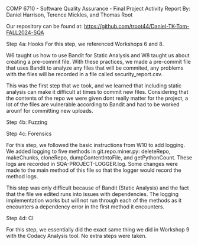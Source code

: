 COMP 6710 - Software Quality Assurance - Final Project Activity Report
By: Daniel Harrison, Terence Mickles, and Thomas Root

Our repository can be found at:
https://github.com/troot44/Daniel-TK-Tom-FALL2024-SQA


Step 4a: Hooks
For this step, we referenced Workshops 6 and 8.

W6 taught us how to use Bandit for Static Analysis and W8 taught us about creating a pre-commit file. With these practices, we made
a pre-commit file that uses Bandit to analyze any files that will be commited, any problems with the files will be recorded in a file
called security_report.csv. 

This was the first step that we took, and we learned that including static analysis can make it difficult at times to commit new files.
Considering that the contents of the repo we were given dont really matter for the project, a lot of the files are vulnerable according 
to Bandit and had to be worked arounf for committing new uploads.


Step 4b: Fuzzing


Step 4c: Forensics

For this step, we followed the basic instructions from W10 to add logging. We added logging to five methods in git.repo.miner.py: deleteRepo, makeChunks,
cloneRepo, dumpContentIntoFile, and getPythonCount. These logs are recorded in SQA-PROJECT-LOGGER.log. Some changes were made to the main method of this file
so that the logger would record the method logs.

This step was only difficult because of Bandit (Static Analysis) and the fact that the file we edited runs into issues with dependencies. The logging implementation
works but will not run through each of the methods as it encounters a dependency error in the first method it encounters.


Step 4d: CI

For this step, we essentially did the exact same thing we did in Workshop 9 with the Codacy Analysis tool. No extra steps were taken.
